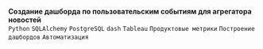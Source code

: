 **Создание дашборда по пользовательским событиям для агрегатора новостей**  
`Python` `SQLAlchemy` `PostgreSQL` `dash` `Tableau` `Продуктовые метрики` `Построение дашбордов` `Автоматизация`  
